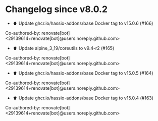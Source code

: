 # Changelog since v8.0.2
- ⬆️ Update ghcr.io/hassio-addons/base Docker tag to v15.0.6 (#166)

Co-authored-by: renovate[bot] <29139614+renovate[bot]@users.noreply.github.com> 
- ⬆️ Update alpine_3_19/coreutils to v9.4-r2 (#165)

Co-authored-by: renovate[bot] <29139614+renovate[bot]@users.noreply.github.com> 
- ⬆️ Update ghcr.io/hassio-addons/base Docker tag to v15.0.5 (#164)

Co-authored-by: renovate[bot] <29139614+renovate[bot]@users.noreply.github.com> 
- ⬆️ Update ghcr.io/hassio-addons/base Docker tag to v15.0.4 (#163)

Co-authored-by: renovate[bot] <29139614+renovate[bot]@users.noreply.github.com> 

